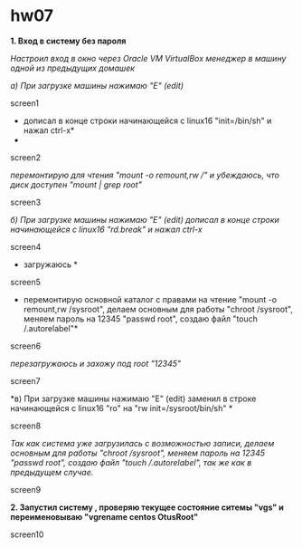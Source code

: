# hw07

**1. Вход в систему без пароля**

*Настроил вход в окно через Oracle VM VirtualBox менеджер в машину одной из предыдущих домашек*

*а) При загрузке машины нажимаю "Е" (edit)*

screen1

* дописал в конце строки начинающейся с linux16  "init=/bin/sh" и нажал сtrl-x*
* 
screen2

*перемонтирую для чтения "mount -o remount,rw /" и убеждаюсь, что диск доступен "mount | grep root"*

screen3

*б) При загрузке машины нажимаю "Е" (edit) дописал в конце строки начинающейся с linux16  "rd.break" и нажал сtrl-x*

screen4

* загружаюсь *

screen5

* перемонтирую основной каталог с правами на чтение "mount -o remount,rw /sysroot", делаем основным для работы "chroot /sysroot", меняем пароль на 12345 "passwd root", создаю файл "touch /.autorelabel"*

screen6

*перезагружаюсь и захожу под root "12345"*

screen7

*в) При загрузке машины нажимаю "Е" (edit) заменил в  строке начинающейся с linux16 "ro" на "rw init=/sysroot/bin/sh" *

screen8

*Так как система уже загрузилась с возможностью записи, делаем основным для работы "chroot /sysroot", меняем пароль на 12345 "passwd root", создаю файл "touch /.autorelabel", так же как в предыдущем случае.*

screen9

**2. Запустил систему , проверяю текущее состояние ситемы "vgs" и переименовываю "vgrename centos OtusRoot"**

screen10
